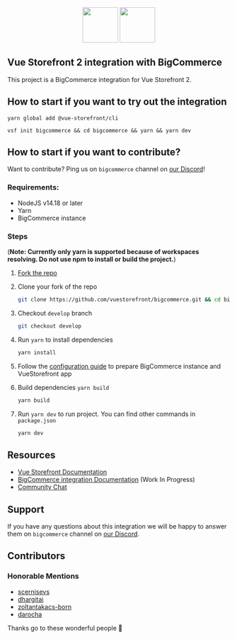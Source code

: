 <div align="center">
<img src="https://user-images.githubusercontent.com/1626923/137092657-fb398d20-b592-4661-a1f9-4135db0b61d5.png" height="80px"/>

<img src="https://www-cdn.bigcommerce.com/assets/bc-photo-branding-bigcommerce-primary-gray-background.png?mtime=20211210160101" height="80px"/>
</div>

## Vue Storefront 2 integration with BigCommerce

This project is a BigCommerce integration for Vue Storefront 2.

## How to start if you want to try out the integration

```
yarn global add @vue-storefront/cli
```
```
vsf init bigcommerce && cd bigcommerce && yarn && yarn dev
```

## How to start if you want to contribute?

Want to contribute? Ping us on `bigcommerce` channel on [our Discord](http://discord.vuestorefront.io)!

### Requirements:
- NodeJS v14.18 or later
- Yarn
- BigCommerce instance

### Steps

(<b>Note: Currently only yarn is supported because of workspaces resolving. Do not use npm to install or build the project.</b>)

1. [Fork the repo](https://docs.github.com/en/get-started/quickstart/fork-a-repo)

2. Clone your fork of the repo
    ```bash
    git clone https://github.com/vuestorefront/bigcommerce.git && cd bigcommerce
    ```

3. Checkout `develop` branch
    ```bash
    git checkout develop
    ```

4. Run `yarn` to install dependencies
    ```bash
    yarn install
    ```
5. Follow the [configuration guide](https://docs.europe-west1.gcp.storefrontcloud.io/bigcommerce/guide/configuration.html) to prepare BigCommerce instance and VueStorefront app

6. Build dependencies `yarn build`
    ```bash
    yarn build
    ```

7. Run `yarn dev` to run project. You can find other commands in `package.json`
    ```bash
    yarn dev
    ```

## Resources

- [Vue Storefront Documentation](https://docs.vuestorefront.io/v2/)
- [BigCommerce integration Documentation](https://docs.europe-west1.gcp.storefrontcloud.io/bigcommerce/guide/configuration.html#set-up-vuestorefront) (Work In Progress)
- [Community Chat](http://discord.vuestorefront.io)

## Support

If you have any questions about this integration we will be happy to answer them on  `bigcommerce` channel on [our Discord](http://discord.vuestorefront.io).

## Contributors

### Honorable Mentions
- [scernisevs](https://github.com/scernisevs)
- [dhargitai](https://github.com/dhargitai)
- [zoltantakacs-born](https://github.com/zoltantakacs-born) 
- [darocha](https://github.com/darocha)

Thanks go to these wonderful people 🙌
